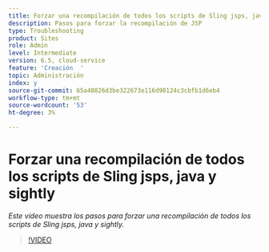 ```yaml
---
title: Forzar una recompilación de todos los scripts de Sling jsps, java y sightly
description: Pasos para forzar la recompilación de JSP
type: Troubleshooting
product: Sites
role: Admin
level: Intermediate
version: 6.5, cloud-service
feature: 'Creación  '
topic: Administración
index: y
source-git-commit: 65a40826d3be322673e116d98124c3cbfb1d6eb4
workflow-type: tm+mt
source-wordcount: '53'
ht-degree: 3%

---
```



# Forzar una recompilación de todos los scripts de Sling jsps, java y sightly

*Este vídeo muestra los pasos para forzar una recompilación de todos los scripts de Sling jsps, java y sightly.*

>[!VIDEO](https://video.tv.adobe.com/v/335464?quality=9&learn=on)

